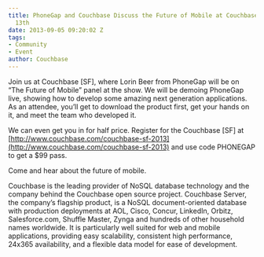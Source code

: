 ```yaml
---
title: PhoneGap and Couchbase Discuss the Future of Mobile at Couchbase SF on Sept
  13th
date: 2013-09-05 09:20:02 Z
tags:
- Community
- Event
author: Couchbase
---
```


Join us at Couchbase \[SF\], where Lorin Beer from PhoneGap will be on “The Future of Mobile” panel at the show. We will be demoing PhoneGap live, showing how to develop some amazing next generation applications. As an attendee, you’ll get to download the product first, get your hands on it, and meet the team who developed it.

We can even get you in for half price. Register for the Couchbase \[SF\] at [http://www.couchbase.com/couchbase-sf-2013](http://www.couchbase.com/couchbase-sf-2013) and use code PHONEGAP to get a $99 pass.

Come and hear about the future of mobile.

Couchbase is the leading provider of NoSQL database technology and the company behind the Couchbase open source project. Couchbase Server, the company’s flagship product, is a NoSQL document-oriented database with production deployments at AOL, Cisco, Concur, LinkedIn, Orbitz, Salesforce.com, Shuffle Master, Zynga and hundreds of other household names worldwide. It is particularly well suited for web and mobile applications, providing easy scalability, consistent high performance, 24x365 availability, and a flexible data model for ease of development.
